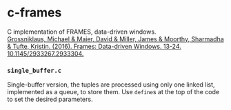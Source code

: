 # c-frames
C implementation of FRAMES, data-driven windows. \
[Grossniklaus, Michael & Maier, David & Miller, James & Moorthy, Sharmadha & Tufte, Kristin. (2016). Frames: Data-driven Windows. 13-24. 10.1145/2933267.2933304.](https://www.researchgate.net/publication/303972106_Frames_Data-driven_Windows)

### `single_buffer.c`
Single-buffer version, the tuples are processed using only one linked list, implemented as a queue, to store them. Use `define`s at the top of the code to set the desired parameters.
